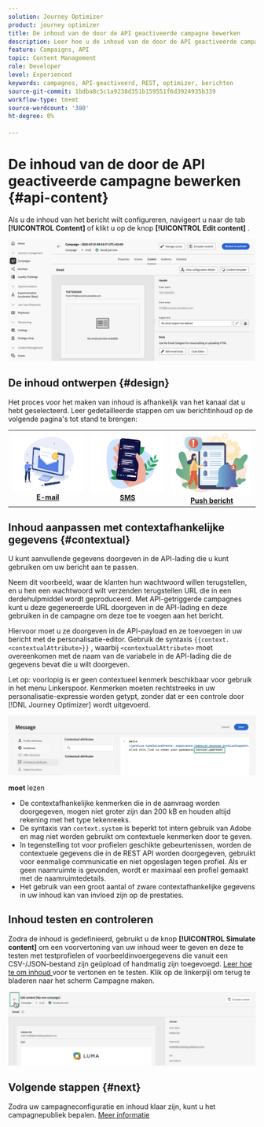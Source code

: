 ```yaml
---
solution: Journey Optimizer
product: journey optimizer
title: De inhoud van de door de API geactiveerde campagne bewerken
description: Leer hoe u de inhoud van de door de API geactiveerde campagne kunt bewerken.
feature: Campaigns, API
topic: Content Management
role: Developer
level: Experienced
keywords: campagnes, API-geactiveerd, REST, optimizer, berichten
source-git-commit: 1bdba8c5c1a9238d351b159551f6d3924935b339
workflow-type: tm+mt
source-wordcount: '380'
ht-degree: 0%

---
```



# De inhoud van de door de API geactiveerde campagne bewerken {#api-content}

Als u de inhoud van het bericht wilt configureren, navigeert u naar de tab **[!UICONTROL Content]** of klikt u op de knop **[!UICONTROL Edit content]** .

![](assets/campaign-content.png)

## De inhoud ontwerpen {#design}

Het proces voor het maken van inhoud is afhankelijk van het kanaal dat u hebt geselecteerd. Leer gedetailleerde stappen om uw berichtinhoud op de volgende pagina&#39;s tot stand te brengen:

<table style="table-layout:fixed"><tr style="border: 0;">
<td><a href="../email/create-email.md"><img alt="email" src="../channels/assets/do-not-localize/email.png"></a>
<div align="center"><a href="../email/create-email.md"><strong> E-mail </strong></a></div></td>
<td><a href="../sms/create-sms.md"><img alt="sms" src="../channels/assets/do-not-localize/sms.png"></a>
<div align="center"><a href="../sms/create-sms.md"><strong> SMS </strong></a></div></td>
<td><a href="../push/create-push.md"><img alt="duwen" src="../channels/assets/do-not-localize/push.png"></a>
<div align="center"><a href="../push/create-push.md"><strong> Push bericht </strong></a></div></td>
</tr></table>

## Inhoud aanpassen met contextafhankelijke gegevens {#contextual}

U kunt aanvullende gegevens doorgeven in de API-lading die u kunt gebruiken om uw bericht aan te passen.

Neem dit voorbeeld, waar de klanten hun wachtwoord willen terugstellen, en u hen een wachtwoord wilt verzenden terugstellen URL die in een derdehulpmiddel wordt geproduceerd. Met API-getriggerde campagnes kunt u deze gegenereerde URL doorgeven in de API-lading en deze gebruiken in de campagne om deze toe te voegen aan het bericht.

Hiervoor moet u ze doorgeven in de API-payload en ze toevoegen in uw bericht met de personalisatie-editor. Gebruik de syntaxis `{{context.<contextualAttribute>}}` , waarbij `<contextualAttribute>` moet overeenkomen met de naam van de variabele in de API-lading die de gegevens bevat die u wilt doorgeven.

Let op: voorlopig is er geen contextueel kenmerk beschikbaar voor gebruik in het menu Linkerspoor. Kenmerken moeten rechtstreeks in uw personalisatie-expressie worden getypt, zonder dat er een controle door [!DNL Journey Optimizer] wordt uitgevoerd.

![](assets/api-triggered-context.png)

**moet** lezen

* De contextafhankelijke kenmerken die in de aanvraag worden doorgegeven, mogen niet groter zijn dan 200 kB en houden altijd rekening met het type tekenreeks.
* De syntaxis van `context.system` is beperkt tot intern gebruik van Adobe en mag niet worden gebruikt om contextuele kenmerken door te geven.
* In tegenstelling tot voor profielen geschikte gebeurtenissen, worden de contextuele gegevens die in de REST API worden doorgegeven, gebruikt voor eenmalige communicatie en niet opgeslagen tegen profiel. Als er geen naamruimte is gevonden, wordt er maximaal een profiel gemaakt met de naamruimtedetails.
* Het gebruik van een groot aantal of zware contextafhankelijke gegevens in uw inhoud kan van invloed zijn op de prestaties.

## Inhoud testen en controleren

Zodra de inhoud is gedefinieerd, gebruikt u de knop **[!UICONTROL Simulate content]** om een voorvertoning van uw inhoud weer te geven en deze te testen met testprofielen of voorbeeldinvoergegevens die vanuit een CSV-/JSON-bestand zijn geüpload of handmatig zijn toegevoegd. [ Leer hoe te om inhoud ](../content-management/preview-test.md) voor te vertonen en te testen. Klik op de linkerpijl om terug te bladeren naar het scherm Campagne maken.

![](assets/create-campaign-design.png)

## Volgende stappen {#next}

Zodra uw campagneconfiguratie en inhoud klaar zijn, kunt u het campagnepubliek bepalen. [Meer informatie](api-triggered-campaign-audience.md)
